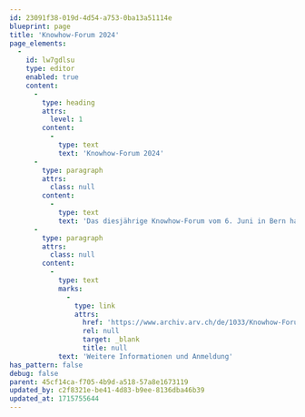 ```yaml
---
id: 23091f38-019d-4d54-a753-0ba13a51114e
blueprint: page
title: 'Knowhow-Forum 2024'
page_elements:
  -
    id: lw7gdlsu
    type: editor
    enabled: true
    content:
      -
        type: heading
        attrs:
          level: 1
        content:
          -
            type: text
            text: 'Knowhow-Forum 2024'
      -
        type: paragraph
        attrs:
          class: null
        content:
          -
            type: text
            text: 'Das diesjährige Knowhow-Forum vom 6. Juni in Bern handelt von den Herausforderungen, die im Umgang mit grossflächigen Hintergrundbelastungen auftreten, insbesondere bei geogenen und PFAS-Belastungen. Diese stellen für die Kreislaufwirtschaft eine grosse Herausforderung dar und führen für Bauherren oft zu hohen Mehrkosten.'
      -
        type: paragraph
        attrs:
          class: null
        content:
          -
            type: text
            marks:
              -
                type: link
                attrs:
                  href: 'https://www.archiv.arv.ch/de/1033/Knowhow-Forum.htm?Article=67310'
                  rel: null
                  target: _blank
                  title: null
            text: 'Weitere Informationen und Anmeldung'
has_pattern: false
debug: false
parent: 45cf14ca-f705-4b9d-a518-57a8e1673119
updated_by: c2f8321e-be41-4d83-b9ee-8136dba46b39
updated_at: 1715755644
---
```

